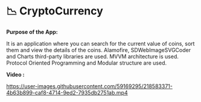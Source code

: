 # 📉 CryptoCurrency

**Purpose of the App:**

It is an application where you can search for the current value of coins, sort them and view the details of the coins.
Alamofire, SDWebImageSVGCoder and Charts third-party libraries are used. MVVM architecture is used. 
Protocol Oriented Programming and Modular structure are used.


**Video :**




https://user-images.githubusercontent.com/59169295/218583371-4b63b899-caf8-4714-9ed2-7935db2751ab.mp4






